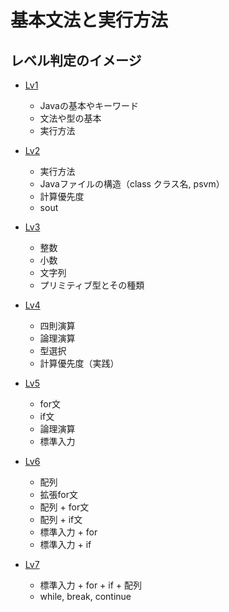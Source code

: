 # 基本文法と実行方法

## レベル判定のイメージ

- [Lv1](./Lv1.md)
  - Javaの基本やキーワード
  - 文法や型の基本
  - 実行方法

- [Lv2](./Lv2.md)
  - 実行方法
  - Javaファイルの構造（class クラス名, psvm）
  - 計算優先度
  - sout
  
- [Lv3](./Lv3.md)
  - 整数
  - 小数
  - 文字列
  - プリミティブ型とその種類
  
- [Lv4](./Lv4.md)
  - 四則演算
  - 論理演算
  - 型選択
  - 計算優先度（実践）
  
- [Lv5](./Lv5.md)
  - for文
  - if文
  - 論理演算
  - 標準入力
  
- [Lv6](./Lv6.md)
  - 配列
  - 拡張for文
  - 配列 + for文
  - 配列 + if文
  - 標準入力 + for
  - 標準入力 + if
  
- [Lv7](./Lv7.md)
  - 標準入力 + for + if + 配列
  - while, break, continue
